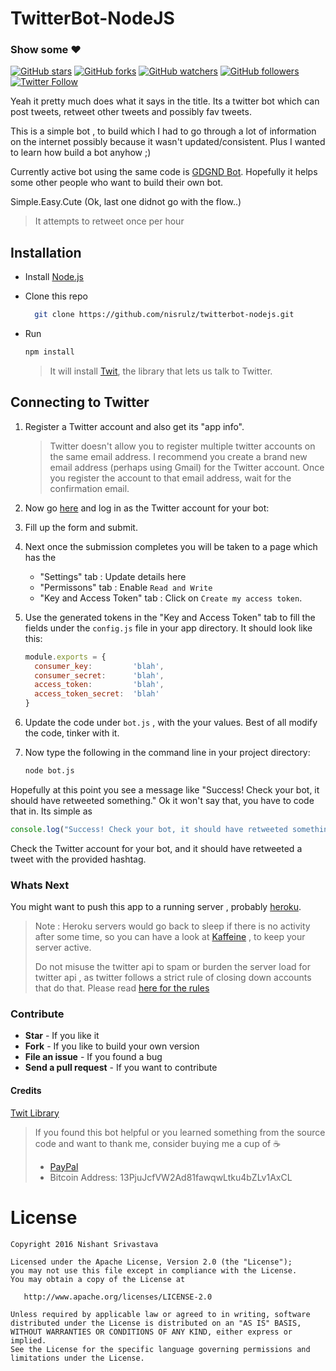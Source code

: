 # **TwitterBot-NodeJS**  

### Show some :heart:
[![GitHub stars](https://img.shields.io/github/stars/nisrulz/twitterbot-nodejs.svg?style=social&label=Star)](https://github.com/nisrulz/twitterbot-nodejs) [![GitHub forks](https://img.shields.io/github/forks/nisrulz/twitterbot-nodejs.svg?style=social&label=Fork)](https://github.com/nisrulz/twitterbot-nodejs/fork) [![GitHub watchers](https://img.shields.io/github/watchers/nisrulz/twitterbot-nodejs.svg?style=social&label=Watch)](https://github.com/nisrulz/twitterbot-nodejs) [![GitHub followers](https://img.shields.io/github/followers/nisrulz.svg?style=social&label=Follow)](https://github.com/nisrulz/twitterbot-nodejs)  
[![Twitter Follow](https://img.shields.io/twitter/follow/nisrulz.svg?style=social)](https://twitter.com/nisrulz) 

Yeah it pretty much does what it says in the title. Its a twitter bot which can post tweets, retweet other tweets and possibly fav tweets.

This is a simple bot , to build which I had to go through a lot of information on the internet possibly because it wasn't updated/consistent. Plus I wanted to learn how build a bot anyhow ;)

Currently active bot using the same code is [GDGND Bot](https://twitter.com/gdgndbot).
Hopefully it helps some other people who want to build their own bot.

Simple.Easy.Cute (Ok, last one didnot go with the flow..) 

> It attempts to retweet once per hour


## Installation

+ Install [Node.js](http://nodejs.org/)
+ Clone this repo
 
	```bash
	  git clone https://github.com/nisrulz/twitterbot-nodejs.git
	```
+ Run 
	```bash
	npm install
	```

	> It will install [Twit](https://github.com/ttezel/twit), the library that lets us talk to Twitter.

## Connecting to Twitter

1. Register a Twitter account and also get its "app info".
	>Twitter doesn't allow you to register multiple twitter accounts on the same email address. I recommend you create a brand new email address (perhaps using Gmail) for the Twitter account. Once you register the account to that email address, wait for the confirmation email.

1. Now go [here](https://dev.twitter.com/apps/new) and log in as the Twitter account for your bot:
1. Fill up the form and submit.
1. Next once the submission completes you will be taken to a page which has the 
	+ "Settings" tab : Update details here
	+ "Permissons" tab :  Enable `Read and Write` 
	+ "Key and Access Token" tab : Click on `Create my access token`. 
1. Use the generated tokens in the "Key and Access Token" tab to fill the fields under the `config.js` file in your app directory.
	It should look like this:

	```javascript
	module.exports = {
	  consumer_key:         'blah',
	  consumer_secret:      'blah',
	  access_token:         'blah',
	  access_token_secret:  'blah'
	}
	```
1. Update the code under `bot.js` , with the your values. Best of all modify the code, tinker with it.
1. Now type the following in the command line in your project directory:

	```bash
	node bot.js
	```

Hopefully at this point you see a message like "Success! Check your bot, it should have retweeted something." 
Ok it won't say that, you have to code that in. Its simple as 

```javascript
console.log("Success! Check your bot, it should have retweeted something.");
```

Check the Twitter account for your bot, and it should have retweeted a tweet with the provided hashtag.


### **Whats Next**

You might want to push this app to a running server , probably [heroku](https://www.heroku.com/).

> Note : Heroku servers would go back to sleep if there is no activity after some time, so you can have a look at [Kaffeine](https://kaffeine.herokuapp.com/) , to keep your server active.
>
> Do not misuse the twitter api to spam or burden the server load for twitter api , as twitter follows a strict rule of closing down accounts that do that. Please read [here for the rules](https://support.twitter.com/articles/18311)

### Contribute
+ **Star** - If you like it
+ **Fork** - If you like to build your own version
+ **File an issue** - If you found a bug
+ **Send a pull request** - If you want to contribute

#### Credits
[Twit Library](https://github.com/ttezel/twit)


> If you found this bot helpful or you learned something from the source code and want to thank me, consider buying me a cup of :coffee:
>  + [PayPal](https://www.paypal.me/nisrulz/5)
>  + Bitcoin Address: 13PjuJcfVW2Ad81fawqwLtku4bZLv1AxCL

License
=======

    Copyright 2016 Nishant Srivastava

    Licensed under the Apache License, Version 2.0 (the "License");
    you may not use this file except in compliance with the License.
    You may obtain a copy of the License at

       http://www.apache.org/licenses/LICENSE-2.0

    Unless required by applicable law or agreed to in writing, software
    distributed under the License is distributed on an "AS IS" BASIS,
    WITHOUT WARRANTIES OR CONDITIONS OF ANY KIND, either express or implied.
    See the License for the specific language governing permissions and
    limitations under the License.

